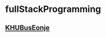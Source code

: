 # fullStackProgramming
## [KHUBusEonje](https://galvanized-rubidium-e6d.notion.site/KHUBusEonje-1556f3ca705c801d8311e379c22629df?pvs=4)
